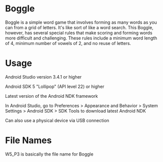 # Boggle

Boggle is a simple word game that involves forming as many words as you can from a grid of letters. It's like sort of like a word search. This Boggle, however, has several special rules that make scoring and forming words more difficult and challenging. These rules include a minimum word length of 4, minimum number of vowels of 2, and no reuse of letters.

# Usage

Android Studio version 3.4.1 or higher

Android SDK 5 "Lollipop" (API level 22) or higher

Latest version of the Android NDK framework

In Android Studio, go to Preferences > Appearance and Behavior > System Settings > Android SDK > SDK Tools to download latest Android NDK

Can also use a physical device via USB connection

# File Names

W5_P3 is basically the file name for Boggle
